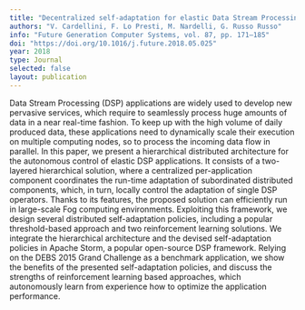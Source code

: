 ```yaml
---
title: "Decentralized self-adaptation for elastic Data Stream Processing"
authors: "V. Cardellini, F. Lo Presti, M. Nardelli, G. Russo Russo"
info: "Future Generation Computer Systems, vol. 87, pp. 171–185"
doi: "https://doi.org/10.1016/j.future.2018.05.025"
year: 2018
type: Journal
selected: false
layout: publication
---
```


Data Stream Processing (DSP) applications are widely used to develop new
pervasive services, which require to seamlessly process huge amounts of data in
a near real-time fashion. To keep up with the high volume of daily produced
data, these applications need to dynamically scale their execution on multiple
computing nodes, so to process the incoming data flow in parallel. In this
paper, we present a hierarchical distributed architecture for the autonomous
control of elastic DSP applications. It consists of a two-layered hierarchical
solution, where a centralized per-application component coordinates the run-time
adaptation of subordinated distributed components, which, in turn, locally
control the adaptation of single DSP operators. Thanks to its features, the
proposed solution can efficiently run in large-scale Fog computing environments.
Exploiting this framework, we design several distributed self-adaptation
policies, including a popular threshold-based approach and two reinforcement
learning solutions. We integrate the hierarchical architecture and the devised
self-adaptation policies in Apache Storm, a popular open-source DSP framework.
Relying on the DEBS 2015 Grand Challenge as a benchmark application, we show the
benefits of the presented self-adaptation policies, and discuss the strengths of
reinforcement learning based approaches, which autonomously learn from
experience how to optimize the application performance.

